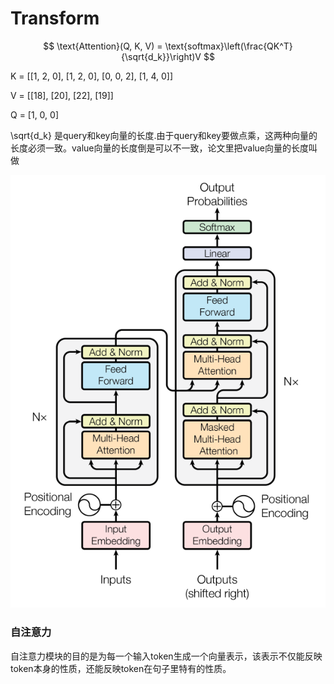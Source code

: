 # Transform

$$
\text{Attention}(Q, K, V) = \text{softmax}\left(\frac{QK^T}{\sqrt{d_k}}\right)V
$$

K = [[1, 2, 0], [1, 2, 0], [0, 0, 2], [1, 4, 0]] 

V = [[18], [20], [22], [19]]

Q = [1, 0, 0]


\sqrt{d_k} 是query和key向量的长度.由于query和key要做点乘，这两种向量的长度必须一致。value向量的长度倒是可以不一致，论文里把value向量的长度叫做

![img.png](img.png)


### 自注意力
自注意力模块的目的是为每一个输入token生成一个向量表示，该表示不仅能反映token本身的性质，还能反映token在句子里特有的性质。